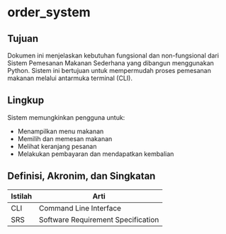 # order_system
## Tujuan
Dokumen ini menjelaskan kebutuhan fungsional dan non-fungsional dari Sistem Pemesanan Makanan Sederhana yang dibangun menggunakan Python. Sistem ini bertujuan untuk mempermudah proses pemesanan makanan melalui antarmuka terminal (CLI).
## Lingkup
Sistem memungkinkan pengguna untuk:
* Menampilkan menu makanan
* Memilih dan memesan makanan
* Melihat keranjang pesanan
* Melakukan pembayaran dan mendapatkan kembalian
## Definisi, Akronim, dan Singkatan
| Istilah |                 Arti               |
|---------|------------------------------------|
| CLI     | Command Line Interface             |
| SRS     | Software Requirement Specification |
